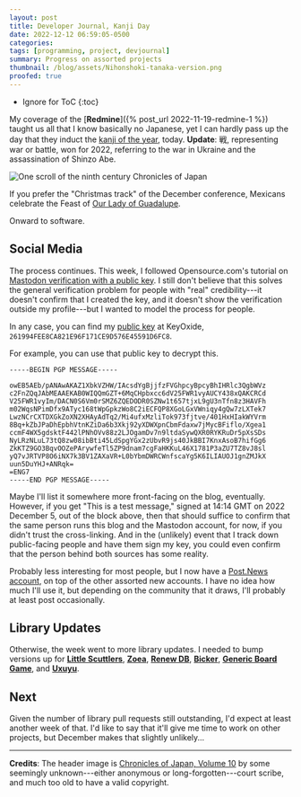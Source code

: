 ```yaml
---
layout: post
title: Developer Journal, Kanji Day
date: 2022-12-12 06:59:05-0500
categories:
tags: [programming, project, devjournal]
summary: Progress on assorted projects
thumbnail: /blog/assets/Nihonshoki-tanaka-version.png
proofed: true
---
```


* Ignore for ToC
{:toc}

My coverage of the [**Redmine**]({% post_url 2022-11-19-redmine-1 %}) taught us all that I know basically no Japanese, yet I can hardly pass up the day that they induct the [kanji of the year](https://en.wikipedia.org/wiki/Kanji_of_the_year), today.  **Update**:  戦, representing war or battle, won for 2022, referring to the war in Ukraine and the assassination of Shinzo Abe.

![One scroll of the ninth century Chronicles of Japan](/blog/assets/Nihonshoki-tanaka-version.png "Partly as an experiment to see if anybody reads these, and partly because I'll never do the work, I'll scrounge up and mail an interesting prize to the first person who leaves a valid translation of the scroll in the comments...")

If you prefer the "Christmas track" of the December conference, Mexicans celebrate the Feast of [Our Lady of Guadalupe](https://en.wikipedia.org/wiki/Our_Lady_of_Guadalupe).

Onward to software.

## Social Media

The process continues.  This week, I followed Opensource.com's tutorial on [Mastodon verification with a public key](https://opensource.com/article/22/12/verified-mastodon-pgp-keyoxide).  I still don't believe that this solves the general verification problem for people with "real" credibility---it doesn't confirm that I created the key, and it doesn't show the verification outside my profile---but I wanted to model the process for people.

In any case, you can find my [public key](https://keyoxide.org/hkp/261994FEE8CA821E96F171CE9D576E45591D6FC8) at KeyOxide, `261994FEE8CA821E96F171CE9D576E45591D6FC8`.

For example, you can use that public key to decrypt this.

```
-----BEGIN PGP MESSAGE-----

owEB5AEb/pANAwAKAZ1XbkVZHW/IAcsdYgBjjfzFVGhpcyBpcyBhIHRlc3QgbWVz
c2FnZQqJAbMEAAEKAB0WIQQmGZT+6MqCHpbxcc6dV25FWR1vyAUCY438xQAKCRCd
V25FWR1vyIm/DACN0S6Vm0rSMZ6ZQEDODR0SZNw1t657tjxL9gU3nTfn8z3HAVFh
m02WqsNPimDfx9ATyc168tWpGpkzWo8C2iECFQP8XGoLGxVWniqy4gQw7zLXTek7
LwzNCrCXTDXGkZoXN2XHAyAdTq2/Mi4ufxMzliTok973fjtve/401HxHIakWYVrm
8Bq+kZbJPaDhEpbhVtnKZiDa6b3Xkj92yXDWXpnCbmFdaxw7jMycBFiflo/Xgea1
ccmF4WX5gdsktF442lPNhOVv88z2LJOgamDv7n9ltdaSywQXR0RYKRuDr5pXsSDs
NyLRzNLuL73tQ8zw08ibBti45LdSpgYGx2zUbvR9js40JkBBI7KnxAsoB7hifGg6
ZkKTZ9GO3BqvOOZePArywfeTl5ZP9dnam7cgFaHKKuL46X1781P3aZU7TZ8vJ8sl
yQ7vJRTVP8O6iNX7k3BV1ZAXaVR+L0bYbmDWRCWnfscaYg5K6ILIAUOJ1gnZMJkX
uun5DuYHJ+ANRqk=
=ENG7
-----END PGP MESSAGE-----
```

Maybe I'll list it somewhere more front-facing on the blog, eventually.  However, if you get "This is a test message," signed at 14:14 GMT on 2022 December 5, out of the block above, then that should suffice to confirm that the same person runs this blog and the Mastodon account, for now, if you didn't trust the cross-linking.  And in the (unlikely) event that I track down public-facing people and have them sign my key, you could even confirm that the person behind both sources has some reality.

Probably less interesting for most people, but I now have a [Post.News account](https://post.news/@/jcolag), on top of the other assorted new accounts.  I have no idea how much I'll use it, but depending on the community that it draws, I'll probably at least post occasionally.

## Library Updates

Otherwise, the week went to more library updates.  I needed to bump versions up for [**Little Scuttlers**](https://github.com/jcolag/LittleScuttlers), [**Zoea**](https://github.com/jcolag/zoea), [**Renew DB**](https://github.com/jcolag/RenewDB), [**Bicker**](https://github.com/jcolag/Bicker), [**Generic Board Game**](https://github.com/jcolag/generic-board-game), and [**Uxuyu**](https://github.com/jcolag/Uxuyu/).

## Next

Given the number of library pull requests still outstanding, I'd expect at least another week of that.  I'd like to say that it'll give me time to work on other projects, but December makes that slightly unlikely...

* * *

**Credits**:  The header image is [Chronicles of Japan, Volume 10](https://web.archive.org/web/20070419170047/http://www.emuseum.jp/cgi/pkihon.cgi?SyoID=4&ID=w012&SubID=s000) by some seemingly unknown---either anonymous or long-forgotten---court scribe, and much too old to have a valid copyright.

